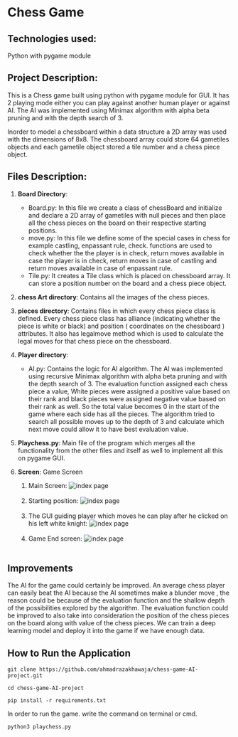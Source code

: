 # Chess Game
## Technologies used:
Python with pygame module




## Project Description:
This is a Chess game built using python with pygame module for GUI. It has 2 playing mode either you can play against another human player or against AI. The AI was implemented using Minimax algorithm with alpha beta pruning and with the depth search of 3.

Inorder to model a chessboard within a data structure a 2D array was used with the dimensions of 8x8. The chessboard array could store 64 gametiles objects and each gametile object stored a tile number and a chess piece object.

## Files Description:

1. **Board Directory**: 
      - Board.py: In this file we create a class of chessBoard and initialize and declare a 2D array of gametiles with null pieces and then place all the chess pieces on the board on their respective starting positions. 
      - move.py: In this file we define some of the special cases in chess for example castling, enpassant rule, check. functions are used to check whether the the player is in check, return moves available in case the player is in check, return moves in case of castling and return moves available in case of enpassant rule.
      - Tile.py: It creates a Tile class which is placed on chessboard array. It can store a position number on the board and a chess piece object. 

2. **chess Art directory**: Contains all the images of the chess pieces.

3. **pieces directory**: Contains files in which every chess piece class is defined. Every chess piece class has alliance (indicating whether the piece is white or black) and position ( coordinates on the chessboard ) attributes. It also has legalmove method which is used to calculate the legal moves for that chess piece on the chessboard. 

4. **Player directory**:
      - AI.py: Contains the logic for AI algorithm. The AI was implemented using recursive Minimax algorithm with alpha beta pruning and with the depth search of 3. The evaluation function assigned each chess piece a value, White pieces were assigned a positive value based on their rank and black pieces were assigned negative value based on their rank as well. So the total value becomes 0 in the start of the game where each side has all the pieces. The algorithm tried to search all possible moves up to the depth of 3 and calculate which next move could allow it to have best evaluation value.

5.  **Playchess.py**: Main file of the program which merges all the functionality from the other files and itself as well to implement all this on pygame GUI.
      
5. **Screen**:
Game Screen

    1. Main Screen: 
    ![index page](https://raw.githubusercontent.com/ahmadrazakhawaja/chess-game-AI-project/master/project_images/Screenshot%202021-03-04%20at%206.16.22%20PM.png)<br/><br/>
    2. Starting position:
    ![index page](https://raw.githubusercontent.com/ahmadrazakhawaja/chess-game-AI-project/master/project_images/Screenshot%202021-03-04%20at%2010.02.30%20PM.png)<br/><br/>
    4. The GUI guiding player which moves he can play after he clicked on his left white knight:
    ![index page](https://raw.githubusercontent.com/ahmadrazakhawaja/chess-game-AI-project/master/project_images/Screenshot%202021-03-04%20at%2010.04.24%20PM.png)<br/><br/>
    5. Game End screen:
    ![index page](https://raw.githubusercontent.com/ahmadrazakhawaja/chess-game-AI-project/master/project_images/Screenshot%202021-03-04%20at%2010.08.36%20PM.png)<br/><br/>

## Improvements
The AI for the game could certainly be improved. An average chess player can easily beat the AI because the AI sometimes make a blunder move , the reason could be because of the evaluation function and the shallow depth of the possibilities explored by the algorithm. The evaluation function could be improved to also take into consideration the position of the chess pieces on the board along with value of the chess pieces. We can train a deep learning model and deploy it into the game if we have enough data.

## How to Run the Application
`git clone https://github.com/ahmadrazakhawaja/chess-game-AI-project.git`

`cd chess-game-AI-project`

`pip install -r requirements.txt`

In order to run the game. write the command on terminal or cmd.

`python3 playchess.py`



